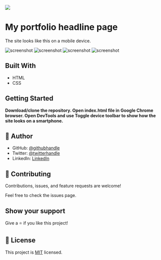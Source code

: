 ![](https://img.shields.io/badge/Microverse-blueviolet)

# My portfolio headline page

The site looks like this on a mobile device.

![screenshot](./images/app_screenshot_1.png)
![screenshot](./images/app_screenshot_2.png)
![screenshot](./images/app_screenshot_3.png)
![screenshot](./images/app_screenshot_4.png)

## Built With

- HTML
- CSS

## Getting Started

**Download/clone the repository. Open index.html file in Google Chrome browser. Open DevTools and use Toggle device toolbar to show how the site looks on a smartphone.**

## 👤 Author

- GitHub: [@githubhandle](https://github.com/githubhandle)
- Twitter: [@twitterhandle](https://twitter.com/twitterhandle)
- LinkedIn: [LinkedIn](https://linkedin.com/in/linkedinhandle)

## 🤝 Contributing

Contributions, issues, and feature requests are welcome!

Feel free to check the issues page.

## Show your support

Give a ⭐️ if you like this project!

## 📝 License

This project is [MIT](./MIT.md) licensed.
